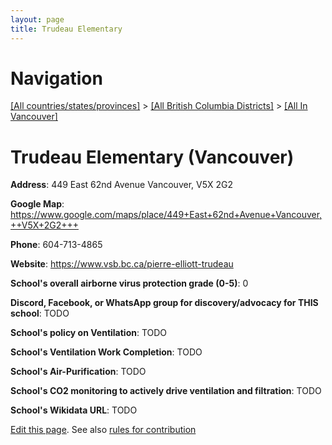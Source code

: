 ```yaml
---
layout: page
title: Trudeau Elementary
---
```

# Navigation

[[All countries/states/provinces]](../../..) > [[All British Columbia Districts]](../..) > [[All In Vancouver]](..)

# Trudeau Elementary (Vancouver)

**Address**: 449 East 62nd Avenue Vancouver,  V5X 2G2

**Google Map**: <https://www.google.com/maps/place/449+East+62nd+Avenue+Vancouver,++V5X+2G2+++>

**Phone**: 604-713-4865

**Website**: <https://www.vsb.bc.ca/pierre-elliott-trudeau>

**School's overall airborne virus protection grade (0-5)**: 0

**Discord, Facebook, or WhatsApp group for discovery/advocacy for THIS school**: TODO

**School's policy on Ventilation**: TODO

**School's Ventilation Work Completion**: TODO

**School's Air-Purification**: TODO

**School's CO2 monitoring to actively drive ventilation and filtration**: TODO

**School's Wikidata URL**: TODO


[Edit this page](https://github.com/ventilate-schools/BC/edit/main/./Vancouver/Trudeau_Elementary.md). See also [rules for contribution](../../../contribution-rules/)